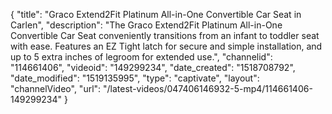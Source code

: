{
    "title": "Graco Extend2Fit Platinum All-in-One Convertible Car Seat in Carlen",
    "description": "The Graco Extend2Fit Platinum All-in-One Convertible Car Seat conveniently transitions from an infant to toddler seat with ease. Features an EZ Tight latch for secure and simple installation, and up to 5 extra inches of legroom for extended use.",
    "channelid": "114661406",
    "videoid": "149299234",
    "date_created": "1518708792",
    "date_modified": "1519135995",
    "type": "captivate",
    "layout": "channelVideo",
    "url": "\/latest-videos\/047406146932-5-mp4\/114661406-149299234"
}